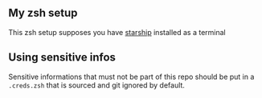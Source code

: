 ## My zsh setup

This zsh setup supposes you have [starship](https://starship.rs/) installed as a terminal

## Using sensitive infos

Sensitive informations that must not be part of this repo should be put in a `.creds.zsh`
that is sourced and git ignored by default.